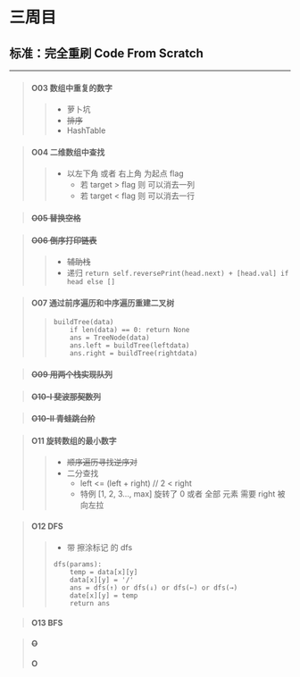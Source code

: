 # 三周目
## 标准：完全重刷 Code From Scratch

---

> #### O03 数组中重复的数字
>> - 萝卜坑
>> - ~~排序~~
>> - HashTable  


> #### O04 二维数组中查找
>> - 以左下角 或者 右上角 为起点 flag
>>     - 若 target > flag 则 可以消去一列
>>     - 若 target < flag 则 可以消去一行


> #### ~~O05 替换空格~~


> #### ~~O06 倒序打印链表~~
>> - ~~辅助栈~~
>> - 递归 ` return self.reversePrint(head.next) + [head.val] if head else [] `


> #### O07 通过前序遍历和中序遍历重建二叉树
>> ```
>> buildTree(data)
>>     if len(data) == 0: return None
>>     ans = TreeNode(data)
>>     ans.left = buildTree(leftdata)
>>     ans.right = buildTree(rightdata)
>>  ```


> #### ~~O09 用两个栈实现队列~~


> #### ~~O10-I 斐波那契数列~~


> #### ~~O10-II 青蛙跳台阶~~


> #### O11 旋转数组的最小数字 
>> - ~~顺序遍历寻找逆序对~~
>> - 二分查找
>>     - left <= (left + right) // 2 < right
>>     - 特例 [1, 2, 3..., max] 旋转了 0 或者 全部 元素 需要  right 被向左拉


> #### O12 DFS 
>> - 带 擦涂标记 的 dfs
>> ```
>> dfs(params):
>>     temp = data[x][y]
>>     data[x][y] = '/'
>>     ans = dfs(↑) or dfs(↓) or dfs(←) or dfs(→)
>>     date[x][y] = temp
>>     return ans
>> ```


> #### O13 BFS




> #### ~~O~~
> #### O